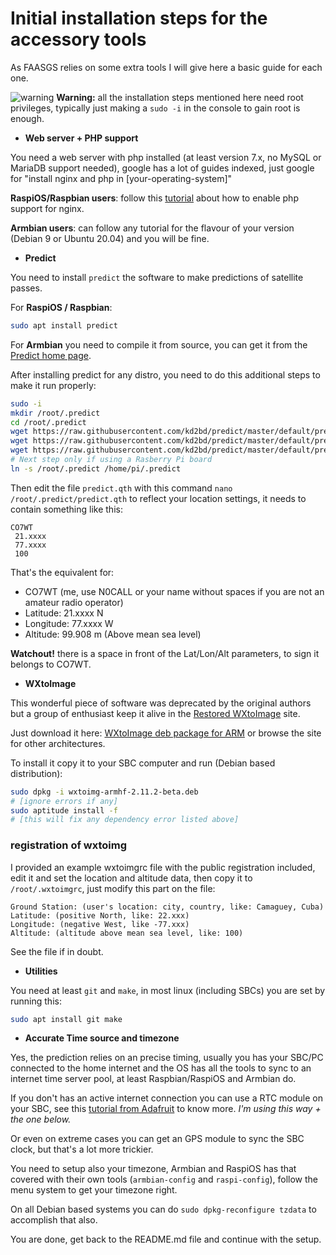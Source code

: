 # Initial installation steps for the accessory tools

As FAASGS relies on some extra tools I will give here a basic guide for each one.

![warning](images/warning.png) **Warning:** all the installation steps mentioned here need root privileges, typically just making a `sudo -i` in the console to gain root is enough.

- **Web server + PHP support**

You need a web server with php installed (at least version 7.x, no MySQL or MariaDB support needed), google has a lot of guides indexed, just google for "install nginx and php in [your-operating-system]"

**RaspiOS/Raspbian users**: follow this [tutorial](https://www.raspberrypi.org/documentation/remote-access/web-server/nginx.md) about how to enable php support for nginx.

**Armbian users**: can follow any tutorial for the flavour of your version (Debian 9 or Ubuntu 20.04) and you will be fine.

- **Predict**

You need to install `predict` the software to make predictions of satellite passes.

For **RaspiOS / Raspbian**:

```sh
sudo apt install predict
```

For **Armbian** you need to compile it from source, you can get it from the [Predict home page](https://www.qsl.net/kd2bd/predict.html).

After installing predict for any distro, you need to do this additional steps to make it run properly:

```sh
sudo -i
mkdir /root/.predict
cd /root/.predict
wget https://raw.githubusercontent.com/kd2bd/predict/master/default/predict.db
wget https://raw.githubusercontent.com/kd2bd/predict/master/default/predict.tle
wget https://raw.githubusercontent.com/kd2bd/predict/master/default/predict.qth
# Next step only if using a Rasberry Pi board
ln -s /root/.predict /home/pi/.predict
```

Then edit the file `predict.qth` with this command `nano /root/.predict/predict.qth` to reflect your location settings, it needs to contain something like this:

```
CO7WT
 21.xxxx
 77.xxxx
 100
```

That's the equivalent for:

- CO7WT (me, use N0CALL or your name without spaces if you are not an amateur radio operator)
- Latitude: 21.xxxx N
- Longitude: 77.xxxx W
- Altitude: 99.908 m (Above mean sea level)

**Watchout!** there is a space in front of the Lat/Lon/Alt parameters, to sign it belongs to CO7WT.

- **WXtoImage**

This wonderful piece of software was deprecated by the original authors but a group of enthusiast keep it alive in the [Restored WXtoImage](https://wxtoimgrestored.xyz/) site.

Just download it here: [WXtoImage deb package for ARM](https://www.wxtoimgrestored.xyz/beta/wxtoimg-armhf-2.11.2-beta.deb) or browse the site for other architectures.

To install it copy it to your SBC computer and run (Debian based distribution):

```sh
sudo dpkg -i wxtoimg-armhf-2.11.2-beta.deb
# [ignore errors if any]
sudo aptitude install -f
# [this will fix any dependency error listed above]
```

### registration of wxtoimg

I provided an example wxtoimgrc file with the public registration included, edit it and set the location and altitude data, then copy it to `/root/.wxtoimgrc`, just modify this part on the file:

```
Ground Station: (user's location: city, country, like: Camaguey, Cuba)
Latitude: (positive North, like: 22.xxx)
Longitude: (negative West, like -77.xxx)
Altitude: (altitude above mean sea level, like: 100)
```

See the file if in doubt.

- **Utilities**

You need at least `git` and `make`, in most linux (including SBCs) you are set by running this:

```sh
sudo apt install git make
```

- **Accurate Time source and timezone**

Yes, the prediction relies on an precise timing, usually you has your SBC/PC connected to the home internet and the OS has all the tools to sync to an internet time server pool, at least Raspbian/RaspiOS and Armbian do.

If you don't has an active internet connection you can use a RTC module on your SBC, see this [tutorial from Adafruit](https://learn.adafruit.com/adding-a-real-time-clock-to-raspberry-pi) to know more. _I'm using this way + the one below._

Or even on extreme cases you can get an GPS module to sync the SBC clock, but that's a lot more trickier.

You need to setup also your timezone, Armbian and RaspiOS has that covered with their own tools (`armbian-config` and `raspi-config`), follow the menu system to get your timezone right.

On all Debian based systems you can do `sudo dpkg-reconfigure tzdata` to accomplish that also.

You are done, get back to the README.md file and continue with the setup.
